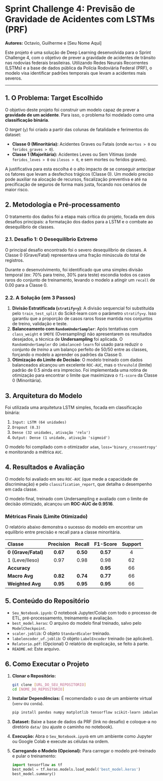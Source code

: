 # Sprint Challenge 4: Previsão de Gravidade de Acidentes com LSTMs (PRF)

**Autores:** Octavio, Guilherme e [Seu Nome Aqui]

Este projeto é uma solução de Deep Learning desenvolvida para o Sprint Challenge 4, com o objetivo de prever a gravidade de acidentes de trânsito nas rodovias federais brasileiras. Utilizando Redes Neurais Recorrentes (LSTMs) e a base de dados pública da Polícia Rodoviária Federal (PRF), o modelo visa identificar padrões temporais que levam a acidentes mais severos.

---

## 1. O Problema: Target Escolhido

O objetivo deste projeto foi construir um modelo capaz de prever a **gravidade de um acidente**. Para isso, o problema foi modelado como uma **classificação binária**.

O *target* (`y`) foi criado a partir das colunas de fatalidade e ferimentos do dataset:

* **Classe 0 (Minoritária):** Acidentes Graves ou Fatais (onde `mortos > 0` ou `feridos_graves > 0`).
* **Classe 1 (Majoritária):** Acidentes Leves ou Sem Vítimas (onde `feridos_leves > 0` ou `ilesos > 0`, e sem mortes ou feridos graves).

A justificativa para esta escolha é o alto impacto de se conseguir antecipar os fatores que levam a desfechos trágicos (Classe 0). Um modelo preciso pode auxiliar na alocação de recursos, fiscalização preventiva e até na precificação de seguros de forma mais justa, focando nos cenários de maior risco.

## 2. Metodologia e Pré-processamento

O tratamento dos dados foi a etapa mais crítica do projeto, focada em dois desafios principais: a formatação dos dados para a LSTM e o combate ao desequilíbrio de classes.

### 2.1. Desafio 1: O Desequilíbrio Extremo

O principal desafio encontrado foi o severo desequilíbrio de classes. A Classe 0 (Grave/Fatal) representava uma fração minúscula do total de registros.

Durante o desenvolvimento, foi identificado que uma simples divisão temporal (ex: 70% para treino, 30% para teste) escondia todos os casos raros do conjunto de treinamento, levando o modelo a atingir um `recall` de 0.00 para a Classe 0.

### 2.2. A Solução (em 3 Passos)

1.  **Divisão Estratificada (`stratify=y`)**: A divisão sequencial foi substituída pelo `train_test_split` do Scikit-learn com o parâmetro `stratify=y`. Isso garantiu que a proporção de casos raros fosse mantida nos conjuntos de treino, validação e teste.
2.  **Balanceamento com `RandomUnderSampler`**: Após tentativas com `class_weight` e `SMOTE` (Oversampling) não apresentarem os resultados desejados, a técnica de **Undersampling** foi aplicada. O `RandomUnderSampler` do `imbalanced-learn` foi usado para reduzir o conjunto de *treino* a um balanço perfeito de 50/50 entre as classes, forçando o modelo a aprender os padrões da Classe 0.
3.  **Otimização do Limite de Decisão**: O modelo treinado com dados balanceados alcançou um excelente `ROC-AUC`, mas o `threshold` (limite) padrão de 0.5 ainda era impreciso. Foi implementada uma rotina de otimização para encontrar o limite que maximizava o `f1-score` da Classe 0 (Minoritária).

## 3. Arquitetura do Modelo

Foi utilizada uma arquitetura LSTM simples, focada em classificação binária:

1.  `Input: LSTM (64 unidades)`
2.  `Dropout (0.3)`
3.  `Dense (32 unidades, ativação 'relu')`
4.  `Output: Dense (1 unidade, ativação 'sigmoid')`

O modelo foi compilado com o otimizador `adam`, `loss='binary_crossentropy'` e monitorando a métrica `AUC`.

## 4. Resultados e Avaliação

O modelo foi avaliado em seu `ROC-AUC` (que mede a capacidade de discriminação) e pelo `classification_report`, que detalha o desempenho em cada classe.

O modelo final, treinado com Undersampling e avaliado com o limite de decisão otimizado, alcançou um **ROC-AUC de 0.9516**.

### Métricas Finais (Limite Otimizado)

O relatório abaixo demonstra o sucesso do modelo em encontrar um equilíbrio entre precisão e recall para a classe minoritária.

| Classe | Precision | Recall | F1-Score | Support |
| :--- | :---: | :---: | :---: | :---: |
| **0 (Grave/Fatal)** | **0.67** | **0.50** | **0.57** | 4 |
| 1 (Leve/Ileso) | 0.97 | 0.98 | 0.98 | 62 |
| **Accuracy** | | | **0.95** | 66 |
| **Macro Avg** | **0.82** | **0.74** | **0.77** | 66 |
| **Weighted Avg** | **0.95** | **0.95** | **0.95** | 66 |

## 5. Conteúdo do Repositório

* `Seu_Notebook.ipynb`: O notebook Jupyter/Colab com todo o processo de ETL, pré-processamento, treinamento e avaliação.
* `best_model.keras`: O arquivo do modelo final treinado, salvo pelo `ModelCheckpoint`.
* `scaler.joblib`: O objeto `StandardScaler` treinado.
* `labelencoder_uf.joblib`: O objeto `LabelEncoder` treinado (se aplicável).
* `Relatorio.pdf`: (Opcional) O relatório de explicação, se feito à parte.
* `README.md`: Este arquivo.

## 6. Como Executar o Projeto

1.  **Clonar o Repositório:**
    ```bash
    git clone [URL_DO_SEU_REPOSITORIO]
    cd [NOME_DO_REPOSITORIO]
    ```

2.  **Instalar Dependências:**
    É recomendado o uso de um ambiente virtual (`venv` ou `conda`).
    ```bash
    pip install pandas numpy matplotlib tensorflow scikit-learn imbalanced-learn joblib
    ```

3.  **Dataset:**
    Baixe a base de dados da PRF (link no desafio) e coloque-a no diretório `data/` (ou ajuste o caminho no notebook).

4.  **Execução:**
    Abra o `Seu_Notebook.ipynb` em um ambiente como Jupyter ou Google Colab e execute as células na ordem.

5.  **Carregando o Modelo (Opcional):**
    Para carregar o modelo pré-treinado e pular o treinamento:
    ```python
    import tensorflow as tf
    best_model = tf.keras.models.load_model('best_model.keras')
    best_model.summary()
    ```
